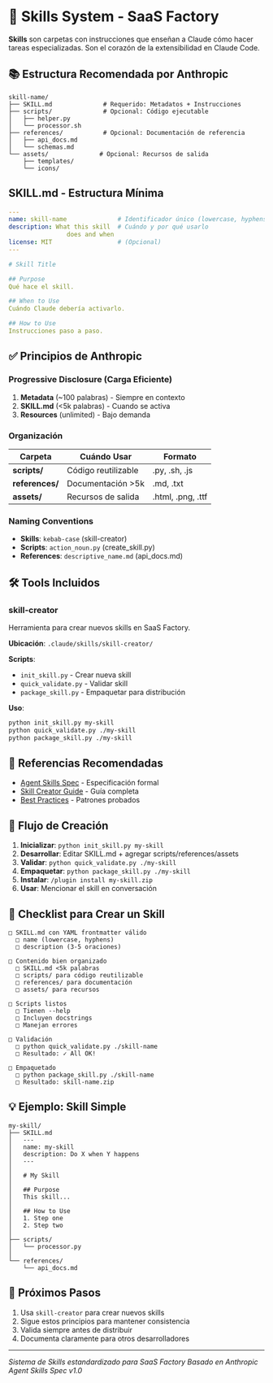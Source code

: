 # 🎯 Skills System - SaaS Factory

**Skills** son carpetas con instrucciones que enseñan a Claude cómo hacer tareas especializadas. Son el corazón de la extensibilidad en Claude Code.

## 📚 Estructura Recomendada por Anthropic

```
skill-name/
├── SKILL.md              # Requerido: Metadatos + Instrucciones
├── scripts/              # Opcional: Código ejecutable
│   ├── helper.py
│   └── processor.sh
├── references/           # Opcional: Documentación de referencia
│   ├── api_docs.md
│   └── schemas.md
└── assets/              # Opcional: Recursos de salida
    ├── templates/
    └── icons/
```

## SKILL.md - Estructura Mínima

```yaml
---
name: skill-name              # Identificador único (lowercase, hyphens)
description: What this skill  # Cuándo y por qué usarlo
                does and when
license: MIT                  # (Opcional)
---

# Skill Title

## Purpose
Qué hace el skill.

## When to Use
Cuándo Claude debería activarlo.

## How to Use
Instrucciones paso a paso.
```

## ✅ Principios de Anthropic

### Progressive Disclosure (Carga Eficiente)
1. **Metadata** (~100 palabras) - Siempre en contexto
2. **SKILL.md** (<5k palabras) - Cuando se activa
3. **Resources** (unlimited) - Bajo demanda

### Organización

| Carpeta | Cuándo Usar | Formato |
|---------|------------|---------|
| **scripts/** | Código reutilizable | .py, .sh, .js |
| **references/** | Documentación >5k | .md, .txt |
| **assets/** | Recursos de salida | .html, .png, .ttf |

### Naming Conventions

- **Skills**: `kebab-case` (skill-creator)
- **Scripts**: `action_noun.py` (create_skill.py)
- **References**: `descriptive_name.md` (api_docs.md)

## 🛠️ Tools Incluidos

### skill-creator
Herramienta para crear nuevos skills en SaaS Factory.

**Ubicación**: `.claude/skills/skill-creator/`

**Scripts**:
- `init_skill.py` - Crear nueva skill
- `quick_validate.py` - Validar skill
- `package_skill.py` - Empaquetar para distribución

**Uso**:
```bash
python init_skill.py my-skill
python quick_validate.py ./my-skill
python package_skill.py ./my-skill
```

## 📖 Referencias Recomendadas

- [Agent Skills Spec](https://docs.anthropic.com/) - Especificación formal
- [Skill Creator Guide](https://docs.anthropic.com/) - Guía completa
- [Best Practices](https://docs.anthropic.com/) - Patrones probados

## 🎯 Flujo de Creación

1. **Inicializar**: `python init_skill.py my-skill`
2. **Desarrollar**: Editar SKILL.md + agregar scripts/references/assets
3. **Validar**: `python quick_validate.py ./my-skill`
4. **Empaquetar**: `python package_skill.py ./my-skill`
5. **Instalar**: `/plugin install my-skill.zip`
6. **Usar**: Mencionar el skill en conversación

## 📝 Checklist para Crear un Skill

```
□ SKILL.md con YAML frontmatter válido
  □ name (lowercase, hyphens)
  □ description (3-5 oraciones)

□ Contenido bien organizado
  □ SKILL.md <5k palabras
  □ scripts/ para código reutilizable
  □ references/ para documentación
  □ assets/ para recursos

□ Scripts listos
  □ Tienen --help
  □ Incluyen docstrings
  □ Manejan errores

□ Validación
  □ python quick_validate.py ./skill-name
  □ Resultado: ✓ All OK!

□ Empaquetado
  □ python package_skill.py ./skill-name
  □ Resultado: skill-name.zip
```

## 💡 Ejemplo: Skill Simple

```
my-skill/
├── SKILL.md
│   ---
│   name: my-skill
│   description: Do X when Y happens
│   ---
│
│   # My Skill
│
│   ## Purpose
│   This skill...
│
│   ## How to Use
│   1. Step one
│   2. Step two
│
├── scripts/
│   └── processor.py
│
└── references/
    └── api_docs.md
```

## 🚀 Próximos Pasos

1. Usa `skill-creator` para crear nuevos skills
2. Sigue estos principios para mantener consistencia
3. Valida siempre antes de distribuir
4. Documenta claramente para otros desarrolladores

---

*Sistema de Skills estandardizado para SaaS Factory*
*Basado en Anthropic Agent Skills Spec v1.0*

